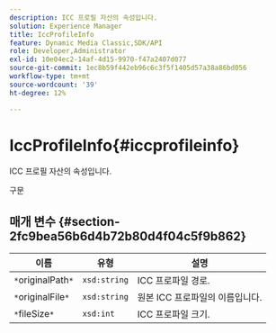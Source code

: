 ```yaml
---
description: ICC 프로필 자산의 속성입니다.
solution: Experience Manager
title: IccProfileInfo
feature: Dynamic Media Classic,SDK/API
role: Developer,Administrator
exl-id: 10e04ec2-14af-4d15-9970-f47a2407d077
source-git-commit: 1ec8b59f442eb96c6c3f5f1405d57a38a86bd056
workflow-type: tm+mt
source-wordcount: '39'
ht-degree: 12%

---
```


# IccProfileInfo{#iccprofileinfo}

ICC 프로필 자산의 속성입니다.

구문

## 매개 변수 {#section-2fc9bea56b6d4b72b80d4f04c5f9b862}

| 이름 | 유형 | 설명 |
|---|---|---|
| `*`originalPath`*` | `xsd:string` | ICC 프로파일 경로. |
| `*`originalFile`*` | `xsd:string` | 원본 ICC 프로파일의 이름입니다. |
| `*`fileSize`*` | `xsd:int` | ICC 프로파일 크기. |
